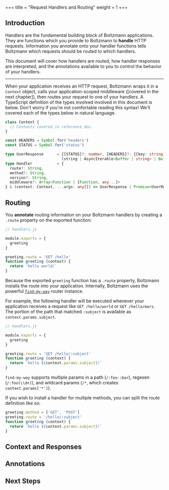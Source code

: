 +++
title = "Request Handlers and Routing"
weight = 1
+++

## Introduction

Handlers are the fundamental building block of Boltzmann applications. They are
functions which you provide to Boltzmann to **handle** HTTP requests.
Information you annotate onto your handler functions tells Boltzmann which
requests should be routed to which handlers.

<!-- more -->

This document will cover how handlers are routed, how handler responses are
interpreted, and the annotations available to you to control the behavior of
your handlers.

---

When your application receives an HTTP request, Boltzmann wraps it in a
`Context` object, calls your application-scoped middleware ([covered in the
next chapter]), then routes your request to one of your handlers. A
TypeScript definition of the types involved involved in this document is below.
Don't worry if you're not comfortable reading this syntax! We'll covered each
of the types below in natural language.

```typescript
class Context {
  // Contents covered in reference doc.
}

const HEADERS = Symbol.for('headers')
const STATUS = Symbol.for('status')

type UserResponse      = {[STATUS]?: number, [HEADERS]?: {[key: string]: string}} & 
                         (string | AsyncIterable<Buffer | string> | Buffer | Object);
type Handler           = {
  route?: String,
  method?: String,
  version?: String,
  middleware?: Array<Function | [Function, any...]>
} & (context: Context, ...args: any[]) => UserResponse | Promise<UserResponse>;
```

## Routing

You **annotate** routing information on your Boltzmann handlers by creating a
`.route` property on the exported function:

```javascript
// handlers.js

module.exports = {
  greeting
}

greeting.route = 'GET /hello'
function greeting (context) {
  return `hello world!`
}
```

Because the exported `greeting` function has a `.route` property, Boltzmann
installs the route into your application. Internally, Boltzmann uses the
powerful [`find-my-way`] router instance.

For example, the following handler will be executed whenever your application
receives a request like `GET /hello/world` or `GET /hello/mars`. The portion of
the path that matched `:subject` is available as `context.params.subject`.

```javascript
// handlers.js

module.exports = {
  greeting
}

greeting.route = 'GET /hello/:subject'
function greeting (context) {
  return `hello ${context.params.subject}!`
}
```

`find-my-way` supports multiple params in a path (`/:foo-:bar`), regexen
(`/:foo(\\d+)`), and wildcard params (`/*`, which creates `context.params['*']`).

If you wish to install a handler for multiple methods, you can split the route
definition like so:

```javascript
greeting.method = ['GET', 'POST']
greeting.route = '/hello/:subject'
function greeting (context) {
  return `hello ${context.params.subject}!`
}
```

[`find-my-way`]: https://github.com/delvedor/find-my-way

## Context and Responses
## Annotations
## Next Steps
